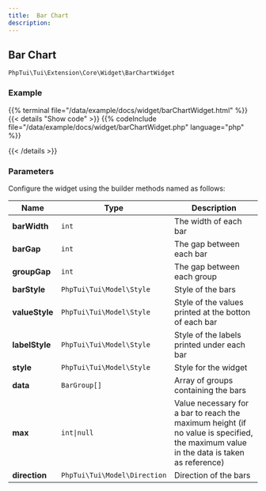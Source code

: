 ```yaml
---
title:  Bar Chart 
description: 
---
```

##  Bar Chart 

`PhpTui\Tui\Extension\Core\Widget\BarChartWidget`


### Example

{{% terminal file="/data/example/docs/widget/barChartWidget.html" %}}
{{< details "Show code"  >}}
{{% codeInclude file="/data/example/docs/widget/barChartWidget.php" language="php" %}}

{{< /details >}}
### Parameters

Configure the widget using the builder methods named as follows:

| Name | Type | Description |
| --- | --- | --- |
| **barWidth** | `int` | The width of each bar |
| **barGap** | `int` | The gap between each bar |
| **groupGap** | `int` | The gap between each group |
| **barStyle** | `PhpTui\Tui\Model\Style` | Style of the bars |
| **valueStyle** | `PhpTui\Tui\Model\Style` | Style of the values printed at the botton of each bar |
| **labelStyle** | `PhpTui\Tui\Model\Style` | Style of the labels printed under each bar |
| **style** | `PhpTui\Tui\Model\Style` | Style for the widget |
| **data** | `BarGroup[]` | Array of groups containing the bars |
| **max** | `int\|null` | Value necessary for a bar to reach the maximum height (if no value is specified, the maximum value in the data is taken as reference) |
| **direction** | `PhpTui\Tui\Model\Direction` | Direction of the bars |